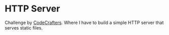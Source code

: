 # HTTP Server

<p>
Challenge by <a href="https://codecrafters.io">CodeCrafters</a>. Where I have to build a simple HTTP server that serves static files.
</p>
